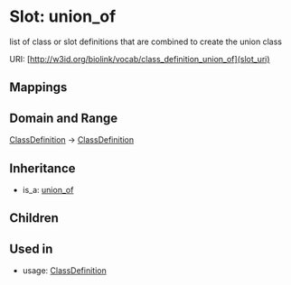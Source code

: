 # Slot: union_of


list of class or slot definitions that are combined to create the union class

URI: [http://w3id.org/biolink/vocab/class_definition_union_of](slot_uri)
## Mappings

## Domain and Range

[ClassDefinition](ClassDefinition.md) -> [ClassDefinition](ClassDefinition.md)
## Inheritance

 *  is_a: [union_of](union_of.md)
## Children

## Used in

 *  usage: [ClassDefinition](ClassDefinition.md)
